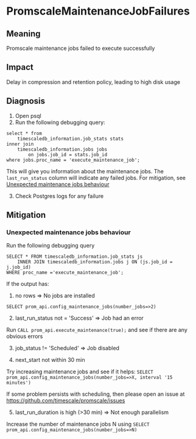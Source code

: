 # PromscaleMaintenanceJobFailures
## Meaning
Promscale maintenance jobs failed to execute successfully

## Impact
Delay in compression and retention policy, leading to high disk usage

## Diagnosis
1. Open psql
2. Run the following debugging query:
```postgresql
select * from
    timescaledb_information.job_stats stats
inner join
    timescaledb_information.jobs jobs
        on jobs.job_id = stats.job_id
where jobs.proc_name = 'execute_maintenance_job';
```
This will give you information about the maintenance jobs. The `last_run_status` column will indicate any failed jobs.
For mitigation, see [Unexpected maintenance jobs behaviour](#unexpected-maintenance-jobs-behaviour)

3. Check Postgres logs for any failure

## Mitigation
### Unexpected maintenance jobs behaviour
Run the following debugging query
```postgresql
SELECT * FROM timescaledb_information.job_stats js 
    INNER JOIN timescaledb_information.jobs j ON (js.job_id = j.job_id) 
WHERE proc_name ='execute_maintenance_job';
```

If the output has:
1. no rows => No jobs are installed

`SELECT prom_api.config_maintenance_jobs(number_jobs=>2)`

2. last_run_status not = 'Success' => Job had an error

Run `CALL prom_api.execute_maintenance(true);` and see if there are any obvious errors

3. job_status != 'Scheduled' => Job disabled

4. next_start not within 30 min

Try increasing maintenance jobs and see if it helps: `SELECT prom_api.config_maintenance_jobs(number_jobs=>X, interval '15 minutes')`

If some problem persists with scheduling, then please open an issue at https://github.com/timescale/promscale/issues

5. last_run_duration is high (>30 min) => Not enough parallelism

Increase the number of maintenance jobs N using `SELECT prom_api.config_maintenance_jobs(number_jobs=>N)`
